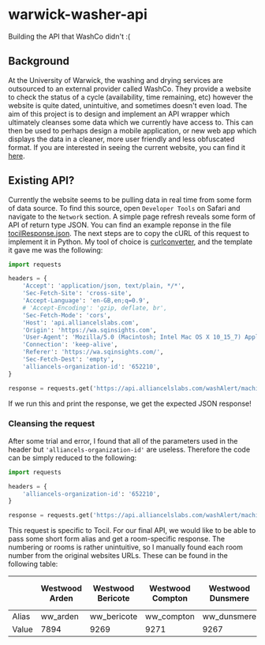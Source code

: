 # warwick-washer-api
Building the API that WashCo didn't :(

## Background
At the University of Warwick, the washing and drying services are outsourced to an external provider called WashCo. They provide a website to check the status of a cycle (availability, time remaining, etc) however the website is quite dated, unintuitive, and sometimes doesn't even load. The aim of this project is to design and implement an API wrapper which ultimately cleanses some data which we currently have access to. This can then be used to perhaps design a mobile application, or new web app which displays the data in a cleaner, more user friendly and less obfuscated format. If you are interested in seeing the current website, you can find it [here](https://www.washpoint.uk/location/university-of-warwick/).

## Existing API?
Currently the website seems to be pulling data in real time from some form of data source. To find this source, open `Developer Tools` on Safari and navigate to the `Network` section. A simple page refresh reveals some form of API of return type JSON. You can find an example reponse in the file [tocilResponse.json](/json/tocilResponse.json). The next steps are to copy the cURL of this request to implement it in Python. My tool of choice is [curlconverter](https://curlconverter.com/python/), and the template it gave me was the following:
```python
import requests

headers = {
    'Accept': 'application/json, text/plain, */*',
    'Sec-Fetch-Site': 'cross-site',
    'Accept-Language': 'en-GB,en;q=0.9',
    # 'Accept-Encoding': 'gzip, deflate, br',
    'Sec-Fetch-Mode': 'cors',
    'Host': 'api.alliancelslabs.com',
    'Origin': 'https://wa.sqinsights.com',
    'User-Agent': 'Mozilla/5.0 (Macintosh; Intel Mac OS X 10_15_7) AppleWebKit/605.1.15 (KHTML, like Gecko) Version/17.4.1 Safari/605.1.15',
    'Connection': 'keep-alive',
    'Referer': 'https://wa.sqinsights.com/',
    'Sec-Fetch-Dest': 'empty',
    'alliancels-organization-id': '652210',
}

response = requests.get('https://api.alliancelslabs.com/washAlert/machines/7907', headers=headers)
```
If we run this and print the response, we get the expected JSON response!

### Cleansing the request
After some trial and error, I found that all of the parameters used in the header but `'alliancels-organization-id'` are useless. Therefore the code can be simply reduced to the following:
```python
import requests

headers = {
    'alliancels-organization-id': '652210',
}

response = requests.get('https://api.alliancelslabs.com/washAlert/machines/7907', headers=headers)
```

This request is specific to Tocil. For our final API, we would like to be able to pass some short form alias and get a room-specific response. The numbering or rooms is rather unintuitive, so I manually found each room number from the original websites URLs. These can be found in the following table:

|                        | Westwood Arden | Westwood Bericote | Westwood Compton | Westwood Dunsmere | Westwood Emscote | Westwood Feldon | Westwood Gosford | Westwood Hampton | Westwood Kinghtcote | Westwood Loxley | Arthur Vick 1 | Arthur Vick 2 | Arthur Vick 3 | Benefactors 1 | Benefactors 2 | Bluebell 1 | Bluebell 2 | Bluebell 3 | Bluebell 4 | Claycroft 1 | Claycroft 2 | Claycroft 3 | Cryfield Village | Heronbank East | Heronbank West | International House | Jack Martin 3 | Lakeside 1 | Lakeside 4 | Sherbourne 1 | Sherbourne 5 | Sherbourne 7 | Tocil |
|------------------------|----------------|-------------------|------------------|-------------------|------------------|-----------------|------------------|------------------|---------------------|-----------------|---------------|---------------|---------------|---------------|---------------|------------|------------|------------|------------|-------------|-------------|-------------|-----------------|----------------|----------------|---------------------|---------------|------------|------------|--------------|--------------|--------------|-------|
| Alias                  | ww_arden       | ww_bericote       | ww_compton       | ww_dunsmere       | ww_emscote       | ww_feldon       | ww_gosford       | ww_hampton       | ww_kinghtcote       | ww_loxley       | av_1          | av_2          | av_3          | bf_1          | bf_2          | bb_1       | bb_2       | bb_3       | bb_4       | cc_1        | cc_2        | cc_3        | cryfield          | hb_east        | hb_west        | int_house           | jm_3          | ls_1       | ls_4       | sb_1         | sb_5         | sb_7         | tocil |
| Value                  | 7894           | 9269              | 9271             | 9267              | 9268             | 7896            | 9270             | 9276             | 9275                | 9273            | 9274          | 9272          | 9354          | 7900          | 7901          | 7903       | 9373       | 7904       | 7905       | 7908        | 7895        | 9353        | 9351             | 7899           | 9352           | 7902                | 7906          | 7897       | 7898       | 5982         | 5981         | 5983         | 7907  |




